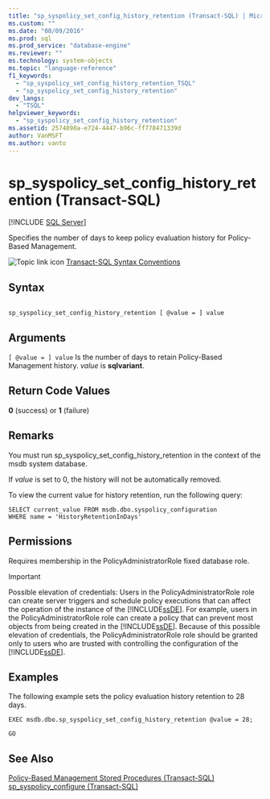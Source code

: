 ```yaml
---
title: "sp_syspolicy_set_config_history_retention (Transact-SQL) | Microsoft Docs"
ms.custom: ""
ms.date: "08/09/2016"
ms.prod: sql
ms.prod_service: "database-engine"
ms.reviewer: ""
ms.technology: system-objects
ms.topic: "language-reference"
f1_keywords: 
  - "sp_syspolicy_set_config_history_retention_TSQL"
  - "sp_syspolicy_set_config_history_retention"
dev_langs: 
  - "TSQL"
helpviewer_keywords: 
  - "sp_syspolicy_set_config_history_retention"
ms.assetid: 2574898a-e724-4447-b96c-ff778471339d
author: VanMSFT
ms.author: vanto
---
```

# sp_syspolicy_set_config_history_retention (Transact-SQL)
[!INCLUDE [SQL Server](../../includes/applies-to-version/sqlserver.md)]

  Specifies the number of days to keep policy evaluation history for Policy-Based Management.  
  
 ![Topic link icon](../../database-engine/configure-windows/media/topic-link.gif "Topic link icon") [Transact-SQL Syntax Conventions](../../t-sql/language-elements/transact-sql-syntax-conventions-transact-sql.md)  
  
## Syntax  
  
```  
  
sp_syspolicy_set_config_history_retention [ @value = ] value  
```  
  
## Arguments  
`[ @value = ] value`
 Is the number of days to retain Policy-Based Management history. *value* is **sqlvariant**.  
  
## Return Code Values  
 **0** (success) or **1** (failure)  
  
## Remarks  
 You must run sp_syspolicy_set_config_history_retention in the context of the msdb system database.  
  
 If *value* is set to 0, the history will not be automatically removed.  
  
 To view the current value for history retention, run the following query:  
  
```  
SELECT current_value FROM msdb.dbo.syspolicy_configuration  
WHERE name = 'HistoryRetentionInDays'  
```  
  
## Permissions  
 Requires membership in the PolicyAdministratorRole fixed database role.  
  
> [!IMPORTANT]  
>  Possible elevation of credentials: Users in the PolicyAdministratorRole role can create server triggers and schedule policy executions that can affect the operation of the instance of the [!INCLUDE[ssDE](../../includes/ssde-md.md)]. For example, users in the PolicyAdministratorRole role can create a policy that can prevent most objects from being created in the [!INCLUDE[ssDE](../../includes/ssde-md.md)]. Because of this possible elevation of credentials, the PolicyAdministratorRole role should be granted only to users who are trusted with controlling the configuration of the [!INCLUDE[ssDE](../../includes/ssde-md.md)].  
  
## Examples  
 The following example sets the policy evaluation history retention to 28 days.  
  
```  
EXEC msdb.dbo.sp_syspolicy_set_config_history_retention @value = 28;  
  
GO  
```  
  
## See Also  
 [Policy-Based Management Stored Procedures &#40;Transact-SQL&#41;](../../relational-databases/system-stored-procedures/policy-based-management-stored-procedures-transact-sql.md)   
 [sp_syspolicy_configure &#40;Transact-SQL&#41;](../../relational-databases/system-stored-procedures/sp-syspolicy-configure-transact-sql.md)  
  
  
